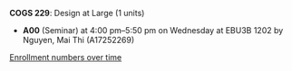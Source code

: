 **COGS 229**: Design at Large (1 units)

- **A00** (Seminar) at 4:00 pm–5:50 pm on Wednesday at EBU3B 1202 by Nguyen, Mai Thi (A17252269)

[Enrollment numbers over time](./COGS229.tsv)

